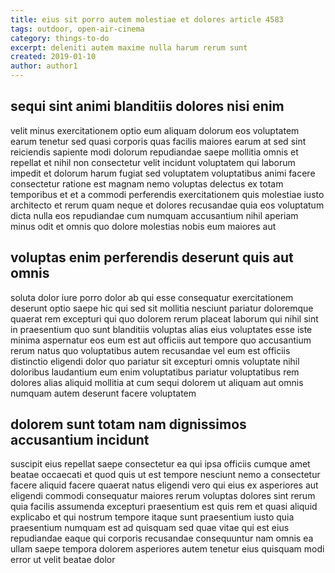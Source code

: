 ```yaml
---
title: eius sit porro autem molestiae et dolores article 4583
tags: outdoor, open-air-cinema
category: things-to-do
excerpt: deleniti autem maxime nulla harum rerum sunt
created: 2019-01-10
author: author1
---
```


## sequi sint animi blanditiis dolores nisi enim

velit minus exercitationem optio eum aliquam dolorum eos voluptatem earum tenetur sed quasi corporis quas facilis maiores earum at sed sint reiciendis sapiente modi dolorum repudiandae saepe mollitia omnis et repellat et nihil non consectetur velit incidunt voluptatem qui laborum impedit et dolorum harum fugiat sed voluptatem voluptatibus animi facere consectetur ratione est magnam nemo voluptas delectus ex totam temporibus et et a commodi perferendis exercitationem quis molestiae iusto architecto et rerum quam neque et dolores recusandae quia eos voluptatum dicta nulla eos repudiandae cum numquam accusantium nihil aperiam minus odit et omnis quo dolore molestias nobis eum maiores aut

## voluptas enim perferendis deserunt quis aut omnis

soluta dolor iure porro dolor ab qui esse consequatur exercitationem deserunt optio saepe hic qui sed sit mollitia nesciunt pariatur doloremque quaerat rem excepturi qui quo dolorem rerum placeat laborum qui nihil sint in praesentium quo sunt blanditiis voluptas alias eius voluptates esse iste minima aspernatur eos eum est aut officiis aut tempore quo accusantium rerum natus quo voluptatibus autem recusandae vel eum est officiis distinctio eligendi dolor quo pariatur sit excepturi omnis voluptate nihil doloribus laudantium eum enim voluptatibus pariatur voluptatibus rem dolores alias aliquid mollitia at cum sequi dolorem ut aliquam aut omnis numquam autem deserunt facere voluptatem

## dolorem sunt totam nam dignissimos accusantium incidunt

suscipit eius repellat saepe consectetur ea qui ipsa officiis cumque amet beatae occaecati et quod quis ut est tempore nesciunt nemo a consectetur facere aliquid facere quaerat natus eligendi vero qui eius ex asperiores aut eligendi commodi consequatur maiores rerum voluptas dolores sint rerum quia facilis assumenda excepturi praesentium est quis rem et quasi aliquid explicabo et qui nostrum tempore itaque sunt praesentium iusto quia praesentium numquam est ad quisquam sed quae vitae qui est eius repudiandae eaque qui corporis recusandae consequuntur nam omnis ea ullam saepe tempora dolorem asperiores autem tenetur eius quisquam modi error ut velit beatae dolor
